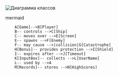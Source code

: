 ![Диаграмма классов](http://www.plantuml.com/plantuml/proxy?cache=no&src=https://raw.githubusercontent.com/DoNik226/software_development/main/docs/class.iuml)

mermaid
```graph TD
    A[Game]-->B[Player]
    B-- controls -->C[Ship]
    C-- moves over -->E[Screen]
    E-- spawns -->F[Enemy]
    F-- may cause -->|collision|G[Catastrophe]
    H[Bonus]-- provides protection -->I[Shield]
    I-- expires after -->J[Timeout]
    K[InputBox]-- collects -->L[UserName]
    L-- used by -->A
    M[Records]-- stores -->N[HighScores]
```
